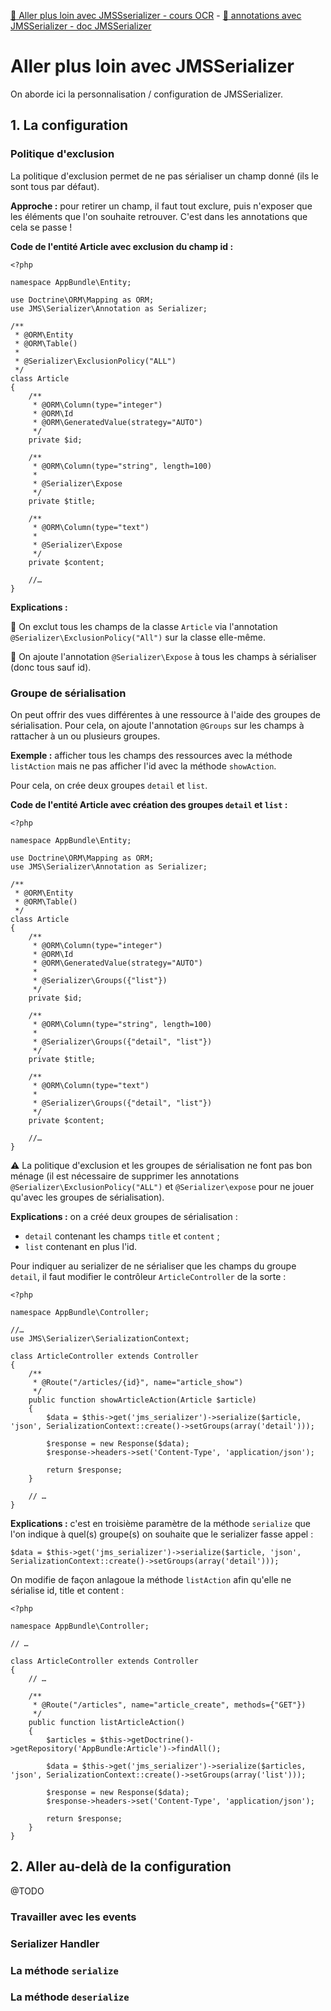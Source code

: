 [:link: Aller plus loin avec JMSSserializer - cours OCR](https://openclassrooms.com/fr/courses/4087036-construisez-une-api-rest-avec-symfony/4302366-allez-plus-loin-avec-jmsserializer) - [:link: annotations avec JMSSerializer - doc JMSSerializer](http://jmsyst.com/libs/serializer/master/reference/annotations)

# Aller plus loin avec JMSSerializer

On aborde ici la personnalisation / configuration de JMSSerializer.

## 1. La configuration

### Politique d'exclusion

La politique d'exclusion permet de ne pas sérialiser un champ donné (ils le sont tous par défaut).

**Approche :** pour retirer un champ, il faut tout exclure, puis n'exposer que les éléments que l'on souhaite retrouver. C'est dans les annotations que cela se passe !

**Code de l'entité Article avec exclusion du champ id :**

```
<?php

namespace AppBundle\Entity;

use Doctrine\ORM\Mapping as ORM;
use JMS\Serializer\Annotation as Serializer;

/**
 * @ORM\Entity
 * @ORM\Table()
 *
 * @Serializer\ExclusionPolicy("ALL")
 */
class Article
{
    /**
     * @ORM\Column(type="integer")
     * @ORM\Id
     * @ORM\GeneratedValue(strategy="AUTO")
     */
    private $id;

    /**
     * @ORM\Column(type="string", length=100)
     *
     * @Serializer\Expose
     */
    private $title;

    /**
     * @ORM\Column(type="text")
     *
     * @Serializer\Expose
     */
    private $content;

    //…
}
```

**Explications :**

:small_blue_diamond: On exclut tous les champs de la classe `Article` via l'annotation `@Serializer\ExclusionPolicy("All")` sur la classe elle-même.

:small_blue_diamond: On ajoute l'annotation `@Serializer\Expose` à tous les champs à sérialiser (donc tous sauf id).

### Groupe de sérialisation

On peut offrir des vues différentes à une ressource à l'aide des groupes de sérialisation. Pour cela, on ajoute l'annotation `@Groups` sur les champs à rattacher à un ou plusieurs groupes.

**Exemple :** afficher tous les champs des ressources avec la méthode `listAction` mais ne pas afficher l'id avec la méthode `showAction`.

Pour cela, on crée deux groupes `detail` et `list`.

**Code de l'entité Article avec création des groupes `detail` et `list` :**

```
<?php

namespace AppBundle\Entity;

use Doctrine\ORM\Mapping as ORM;
use JMS\Serializer\Annotation as Serializer;

/**
 * @ORM\Entity
 * @ORM\Table()
 */
class Article
{
    /**
     * @ORM\Column(type="integer")
     * @ORM\Id
     * @ORM\GeneratedValue(strategy="AUTO")
     *
     * @Serializer\Groups({"list"})
     */
    private $id;

    /**
     * @ORM\Column(type="string", length=100)
     *
     * @Serializer\Groups({"detail", "list"})
     */
    private $title;

    /**
     * @ORM\Column(type="text")
     *
     * @Serializer\Groups({"detail", "list"})
     */
    private $content;
 
    //…   
}
```

:warning: La politique d'exclusion et les groupes de sérialisation ne font pas bon ménage (il est nécessaire de supprimer les annotations `@Serializer\ExclusionPolicy("ALL")` et  `@Serializer\expose` pour ne jouer qu'avec les groupes de sérialisation).

**Explications :** on a créé deux groupes de sérialisation :
* `detail` contenant les champs `title` et `content` ;
* `list` contenant en plus l'id.

Pour indiquer au serializer de ne sérialiser que les champs du groupe `detail`, il faut modifier le contrôleur `ArticleController` de la sorte :

```
<?php

namespace AppBundle\Controller;

//…
use JMS\Serializer\SerializationContext;

class ArticleController extends Controller
{
    /**
     * @Route("/articles/{id}", name="article_show")
     */
    public function showArticleAction(Article $article)
    {
        $data = $this->get('jms_serializer')->serialize($article, 'json', SerializationContext::create()->setGroups(array('detail')));

        $response = new Response($data);
        $response->headers->set('Content-Type', 'application/json');

        return $response;
    }

    // …
}
```

**Explications :** c'est en troisième paramètre de la méthode `serialize` que l'on indique à quel(s) groupe(s) on souhaite que le serializer fasse appel :

```
$data = $this->get('jms_serializer')->serialize($article, 'json', SerializationContext::create()->setGroups(array('detail')));
```

On modifie de façon anlagoue la méthode `listAction` afin qu'elle ne sérialise id, title et content :

```
<?php

namespace AppBundle\Controller;

// …

class ArticleController extends Controller
{
    // …

    /**
     * @Route("/articles", name="article_create", methods={"GET"})
     */
    public function listArticleAction()
    {
        $articles = $this->getDoctrine()->getRepository('AppBundle:Article')->findAll();

        $data = $this->get('jms_serializer')->serialize($articles, 'json', SerializationContext::create()->setGroups(array('list')));

        $response = new Response($data);
        $response->headers->set('Content-Type', 'application/json');

        return $response;
    }
}

```

## 2. Aller au-delà de la configuration

@TODO

### Travailler avec les events

### Serializer Handler

### La méthode `serialize`

### La méthode `deserialize`

